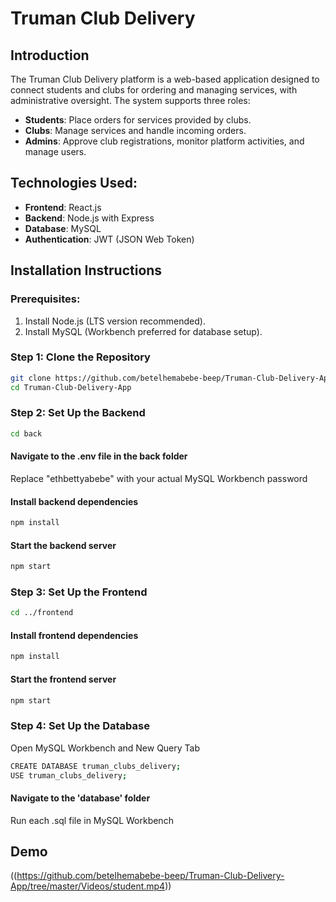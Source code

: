 # Truman Club Delivery 

## Introduction
The Truman Club Delivery platform is a web-based application designed to connect students and clubs for ordering and managing services, with administrative oversight. The system supports three roles:

- **Students**: Place orders for services provided by clubs.
- **Clubs**: Manage services and handle incoming orders.
- **Admins**: Approve club registrations, monitor platform activities, and manage users.

## Technologies Used:
- **Frontend**: React.js
- **Backend**: Node.js with Express
- **Database**: MySQL
- **Authentication**: JWT (JSON Web Token)

## Installation Instructions

### Prerequisites:
1. Install Node.js (LTS version recommended).
2. Install MySQL (Workbench preferred for database setup).

### Step 1: Clone the Repository
```bash
git clone https://github.com/betelhemabebe-beep/Truman-Club-Delivery-App.git
cd Truman-Club-Delivery-App
```

### Step 2: Set Up the Backend
```bash
cd back
```

#### Navigate to the .env file in the back folder
Replace "ethbettyabebe" with your actual MySQL Workbench password

#### Install backend dependencies
```bash
npm install
```

#### Start the backend server
```bash
npm start
```

### Step 3: Set Up the Frontend
```bash
cd ../frontend
```

#### Install frontend dependencies
```bash
npm install
```

#### Start the frontend server
```bash
npm start
```

### Step 4: Set Up the Database
 Open MySQL Workbench and New Query Tab
```bash
CREATE DATABASE truman_clubs_delivery;
USE truman_clubs_delivery;
```

#### Navigate to the 'database' folder
 Run each .sql file in MySQL Workbench 

 ## Demo
 ((https://github.com/betelhemabebe-beep/Truman-Club-Delivery-App/tree/master/Videos/student.mp4))





